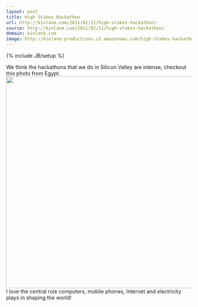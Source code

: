 ```yaml
---
layout: post
title: High Stakes Hackathon
url: http://kinlane.com/2011/02/11/high-stakes-hackathon/
source: http://kinlane.com/2011/02/11/high-stakes-hackathon/
domain: kinlane.com
image: http://kinlane-productions.s3.amazonaws.com/high-stakes-hackathon-egypt.jpg
---
```

{% include JB/setup %}<p>
     We think the hackathons that we do in Silicon Valley are intense, checkout this photo from Egypt. <a href="http://www.boston.com/bigpicture/2011/02/egypt_the_wait.html#photo11"
        target="_blank"><img src="http://kinlane-productions.s3.amazonaws.com/high-stakes-hackathon-egypt.jpg"
          alt=""
          width="575"
          align="center" /></a> I love the central role computers, mobile phones, Internet and electricity plays in shaping the world!
</p>